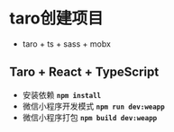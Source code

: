 # taro创建项目
* taro + ts + sass + mobx
## Taro + React + TypeScript

* 安装依赖 __`npm install`__
* 微信小程序开发模式 __`npm run dev:weapp`__
* 微信小程序打包 __`npm build dev:weapp`__